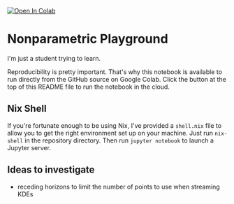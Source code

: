 [![Open In Colab](https://colab.research.google.com/assets/colab-badge.svg)](https://colab.research.google.com/github/trevortknguyen/nonparametric/blob/master/product_kernels.ipynb)

# Nonparametric Playground

I'm just a student trying to learn.

Reproducibility is pretty important. That's why this notebook is available to
run directly from the GitHub source on Google Colab. Click the button at the
top of this README file to run the notebook in the cloud.

## Nix Shell

If you're fortunate enough to be using Nix, I've provided a `shell.nix` file
to allow you to get the right environment set up on your machine. Just run
`nix-shell` in the repository directory. Then run `jupyter notebook` to launch
a Jupyter server.

## Ideas to investigate
- receding horizons to limit the number of points to use when streaming KDEs

